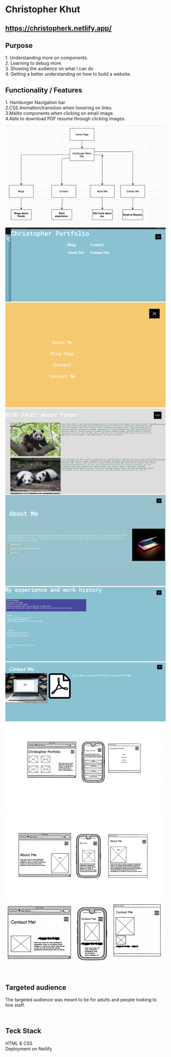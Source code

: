 # Christopher Khut
## https://christopherk.netlify.app/
## Purpose
<p>1. Understanding more on components.<br>
2. Learning to debug more.<br>
3. Showing the audience on what I can do<br>
4. Getting a better understanding on how to build a website.</p> 

## Functionality / Features
<p>1. Hamburger Navigation bar<br>
2.CSS Animation/transition when hovering on links.<br>
3.Mailto components when clicking on email image.<br>
4.Able to download PDF resume through clicking images.<p>

![alt text](SiteMap.png "Title")
![alt text](home-page-screenshot.png "Title")
![alt text](Navigation-bar-open.png "Title")
![alt text](blog-page-screenshot.png "Title")
![alt text](about-page-screenshot.png "Title")
![alt text](content-page-screenshot.png "Title")
![alt text](contact-page-screenshot.png "Title")
![alt text](homepage-wireframe.png "Title")
![alt text](about-page-wireframe.png "Title")
![alt text](Contact-me-wireframe.png "Title")

## Targeted audience 
<p>The targeted audience was meant to be for adults and people looking to hire staff.<p>

<br>

## Teck Stack
<p>HTML & CSS <br>
Deployment on Netlify<p>